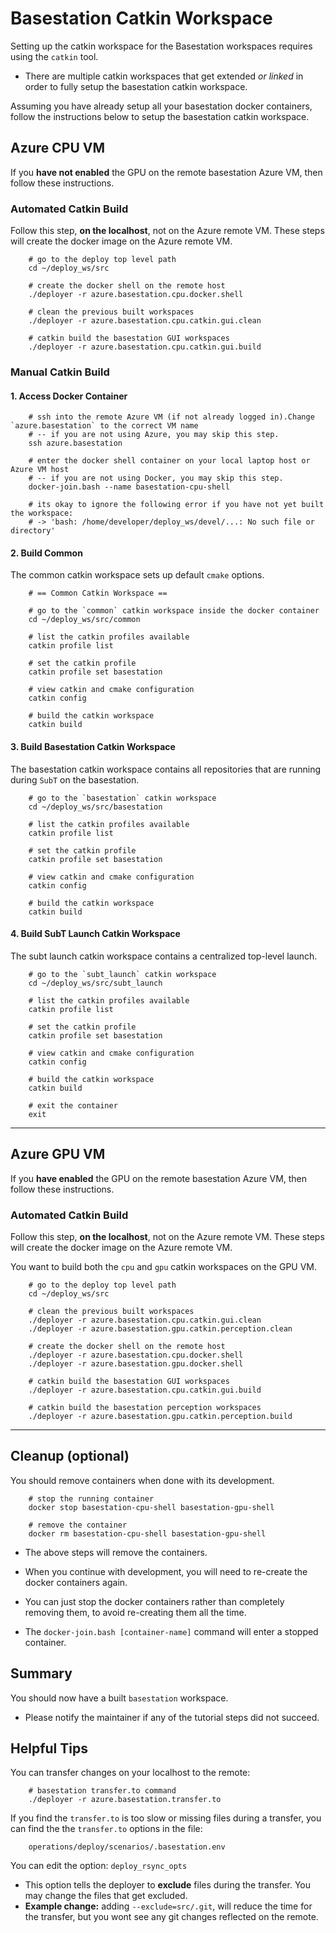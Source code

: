 # Basestation Catkin Workspace

Setting up the catkin workspace for the Basestation workspaces requires using the `catkin` tool.

- There are multiple catkin workspaces that get extended *or linked* in order to fully setup the basestation catkin workspace.

Assuming you have already setup all your basestation docker containers, follow the instructions below to setup the basestation catkin workspace.

## Azure CPU VM

If you **have not enabled** the GPU on the remote basestation Azure VM, then follow these instructions.

### Automated Catkin Build

Follow this step, **on the localhost**, not on the Azure remote VM. These steps will create the docker image on the Azure remote VM.

        # go to the deploy top level path
        cd ~/deploy_ws/src

        # create the docker shell on the remote host
        ./deployer -r azure.basestation.cpu.docker.shell

        # clean the previous built workspaces
        ./deployer -r azure.basestation.cpu.catkin.gui.clean

        # catkin build the basestation GUI workspaces
        ./deployer -r azure.basestation.cpu.catkin.gui.build

### Manual Catkin Build

#### 1. Access Docker Container

        # ssh into the remote Azure VM (if not already logged in).Change `azure.basestation` to the correct VM name
        # -- if you are not using Azure, you may skip this step.
        ssh azure.basestation

        # enter the docker shell container on your local laptop host or Azure VM host
        # -- if you are not using Docker, you may skip this step.
        docker-join.bash --name basestation-cpu-shell

        # its okay to ignore the following error if you have not yet built the workspace:
        # -> 'bash: /home/developer/deploy_ws/devel/...: No such file or directory'

#### 2. Build Common

The common catkin workspace sets up default `cmake` options.

        # == Common Catkin Workspace ==

        # go to the `common` catkin workspace inside the docker container
        cd ~/deploy_ws/src/common

        # list the catkin profiles available
        catkin profile list

        # set the catkin profile
        catkin profile set basestation

        # view catkin and cmake configuration
        catkin config

        # build the catkin workspace
        catkin build

#### 3. Build Basestation Catkin Workspace

The basestation catkin workspace contains all repositories that are running during `SubT` on the basestation.

        # go to the `basestation` catkin workspace
        cd ~/deploy_ws/src/basestation

        # list the catkin profiles available
        catkin profile list

        # set the catkin profile
        catkin profile set basestation

        # view catkin and cmake configuration
        catkin config

        # build the catkin workspace
        catkin build

#### 4. Build SubT Launch Catkin Workspace

The subt launch catkin workspace contains a centralized top-level launch.

        # go to the `subt_launch` catkin workspace
        cd ~/deploy_ws/src/subt_launch

        # list the catkin profiles available
        catkin profile list

        # set the catkin profile
        catkin profile set basestation

        # view catkin and cmake configuration
        catkin config

        # build the catkin workspace
        catkin build

        # exit the container
        exit

* * *

## Azure GPU VM

If you **have enabled** the GPU on the remote basestation Azure VM, then follow these instructions.

### Automated Catkin Build

Follow this step, **on the localhost**, not on the Azure remote VM. These steps will create the docker image on the Azure remote VM.

You want to build both the `cpu` and `gpu` catkin workspaces on the GPU VM.

        # go to the deploy top level path
        cd ~/deploy_ws/src

        # clean the previous built workspaces
        ./deployer -r azure.basestation.cpu.catkin.gui.clean
        ./deployer -r azure.basestation.gpu.catkin.perception.clean

        # create the docker shell on the remote host
        ./deployer -r azure.basestation.cpu.docker.shell
        ./deployer -r azure.basestation.gpu.docker.shell

        # catkin build the basestation GUI workspaces
        ./deployer -r azure.basestation.cpu.catkin.gui.build

        # catkin build the basestation perception workspaces
        ./deployer -r azure.basestation.gpu.catkin.perception.build

* * *

## Cleanup (optional)

You should remove containers when done with its development.

        # stop the running container
        docker stop basestation-cpu-shell basestation-gpu-shell

        # remove the container
        docker rm basestation-cpu-shell basestation-gpu-shell

- The above steps will remove the containers.

- When you continue with development, you will need to re-create the docker containers again.

- You can just stop the docker containers rather than completely removing them, to avoid re-creating them all the time.

- The `docker-join.bash [container-name]` command will enter a stopped container.

## Summary

You should now have a built `basestation` workspace.

- Please notify the maintainer if any of the tutorial steps did not succeed.

## Helpful Tips

You can transfer changes on your localhost to the remote:

        # basestation transfer.to command
        ./deployer -r azure.basestation.transfer.to

If you find the `transfer.to` is too slow or missing files during a transfer, you can find the the `transfer.to` options in the file:

        operations/deploy/scenarios/.basestation.env

You can edit the option: `deploy_rsync_opts`

- This option tells the deployer to **exclude** files during the transfer. You may change the files that get excluded.
- **Example change:** adding `--exclude=src/.git`, will reduce the time for the transfer, but you wont see any git changes reflected on the remote.
